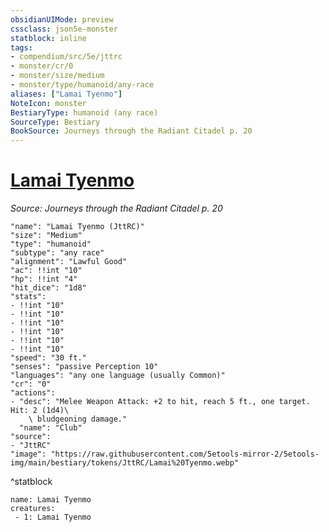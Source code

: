 ```yaml
---
obsidianUIMode: preview
cssclass: json5e-monster
statblock: inline
tags:
- compendium/src/5e/jttrc
- monster/cr/0
- monster/size/medium
- monster/type/humanoid/any-race
aliases: ["Lamai Tyenmo"]
NoteIcon: monster
BestiaryType: humanoid (any race)
SourceType: Bestiary
BookSource: Journeys through the Radiant Citadel p. 20
---
```

# [Lamai Tyenmo](2-Mechanics/CLI/bestiary/npc/lamai-tyenmo-jttrc.md)
*Source: Journeys through the Radiant Citadel p. 20*  

```statblock
"name": "Lamai Tyenmo (JttRC)"
"size": "Medium"
"type": "humanoid"
"subtype": "any race"
"alignment": "Lawful Good"
"ac": !!int "10"
"hp": !!int "4"
"hit_dice": "1d8"
"stats":
- !!int "10"
- !!int "10"
- !!int "10"
- !!int "10"
- !!int "10"
- !!int "10"
"speed": "30 ft."
"senses": "passive Perception 10"
"languages": "any one language (usually Common)"
"cr": "0"
"actions":
- "desc": "Melee Weapon Attack: +2 to hit, reach 5 ft., one target. Hit: 2 (1d4)\
    \ bludgeoning damage."
  "name": "Club"
"source":
- "JttRC"
"image": "https://raw.githubusercontent.com/5etools-mirror-2/5etools-img/main/bestiary/tokens/JttRC/Lamai%20Tyenmo.webp"
```
^statblock

```encounter-table
name: Lamai Tyenmo
creatures:
 - 1: Lamai Tyenmo
```